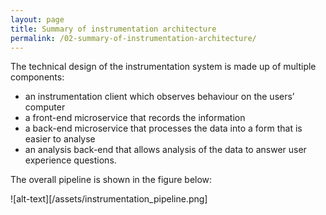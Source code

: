 ```yaml
---
layout: page
title: Summary of instrumentation architecture
permalink: /02-summary-of-instrumentation-architecture/
---
```


The technical design of the instrumentation system is made up of multiple components:
* an instrumentation client which observes behaviour on the users’ computer
* a front-end microservice that records the information
* a back-end microservice that processes the data into a form that is easier to analyse
* an analysis back-end that allows analysis of the data to answer user experience questions.

The overall pipeline is shown in the figure below:

![alt-text][/assets/instrumentation_pipeline.png]
